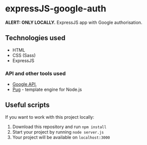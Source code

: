 # expressJS-google-auth
**ALERT: ONLY LOCALLY.** ExpressJS app with Google authorisation.

## Technologies used
  - HTML
  - CSS (Sass)
  - ExpressJS

### API and other tools used
  - [Google API](https://developers.google.com/identity/),
  - [Pug](https://github.com/pugjs/pug) - template engine for Node.js

## Useful scripts
If you want to work with this project locally:
  1. Download this repository and run `npm install`
  2. Start your project by running `node server.js`
  3. Your project will be available on `localhost:3000`
